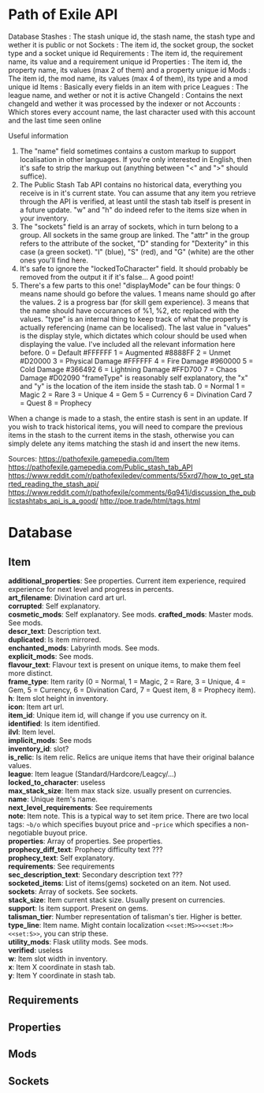 # Path of Exile API

Database
Stashes : The stash unique id, the stash name, the stash type and wether it is public or not
Sockets : The item id, the socket group, the socket type and a socket unique id
Requirements : The item id, the requirement name, its value and a requirement unique id
Properties : The item id, the property name, its values (max 2 of them) and a property unique id
Mods : The item id, the mod name, its values (max 4 of them), its type and a mod unique id
Items : Basically every fields in an item with price
Leagues : The league name, and wether or not it is active
ChangeId : Contains the next changeId and wether it was processed by the indexer or not
Accounts : Which stores every account name, the last character used with this account and the last time seen online

Useful information
1. The "name" field sometimes contains a custom markup to support localisation in other languages. If you're only interested in English, then it's safe to strip the markup out (anything between "<" and ">" should suffice).
2. The Public Stash Tab API contains no historical data, everything you receive is in it's current state. You can assume that any item you retrieve through the API is verified, at least until the stash tab itself is present in a future update. "w" and "h" do indeed refer to the items size when in your inventory.
3. The "sockets" field is an array of sockets, which in turn belong to a group. All sockets in the same group are linked. The "attr" in the group refers to the attribute of the socket, "D" standing for "Dexterity" in this case (a green socket). "I" (blue), "S" (red), and "G" (white) are the other ones you'll find here.
4. It's safe to ignore the "lockedToCharacter" field. It should probably be removed from the output it if it's false... A good point!
5. There's a few parts to this one! "displayMode" can be four things: 0 means name should go before the values. 1 means name should go after the values. 2 is a progress bar (for skill gem experience). 3 means that the name should have occurances of %1, %2, etc replaced with the values. "type" is an internal thing to keep track of what the property is actually referencing (name can be localised). The last value in "values" is the display style, which dictates which colour should be used when displaying the value. I've included all the relevant information here before. 0 = Default #FFFFFF 1 = Augmented #8888FF 2 = Unmet #D20000 3 = Physical Damage #FFFFFF 4 = Fire Damage #960000 5 = Cold Damage #366492 6 = Lightning Damage #FFD700 7 = Chaos Damage #D02090 "frameType" is reasonably self explanatory, the "x" and "y" is the location of the item inside the stash tab. 0 = Normal 1 = Magic 2 = Rare 3 = Unique 4 = Gem 5 = Currency 6 = Divination Card 7 = Quest 8 = Prophecy

When a change is made to a stash, the entire stash is sent in an update. If you wish to track historical items, you will need to compare the previous items in the stash to the current items in the stash, otherwise you can simply delete any items matching the stash id and insert the new items.

Sources:
https://pathofexile.gamepedia.com/Item
https://pathofexile.gamepedia.com/Public_stash_tab_API
https://www.reddit.com/r/pathofexiledev/comments/55xrd7/how_to_get_started_reading_the_stash_api/
https://www.reddit.com/r/pathofexile/comments/6q941j/discussion_the_publicstashtabs_api_is_a_good/
http://poe.trade/html/tags.html

# Database

## Item

**additional_properties**: See properties. Current item experience, required experience for next level and progress in percents. <br />
**art_filename**: Divination card art url. <br />
**corrupted**: Self explanatory. <br />
**cosmetic_mods**: Self explanatory. See mods. 
**crafted_mods**: Master mods. See mods. <br />
**descr_text**: Description text. <br />
**duplicated**: Is item mirrored. <br />
**enchanted_mods**: Labyrinth mods. See mods. <br />
**explicit_mods**: See mods. <br />
**flavour_text**: Flavour text is present on unique items, to make them feel more distinct. <br />
**frame_type**: Item rarity (0 = Normal, 1 = Magic, 2 = Rare, 3 = Unique, 4 = Gem, 5 = Currency, 6 = Divination Card, 7 = Quest item, 8 = Prophecy item). <br />
**h**: Item slot height in inventory. <br />
**icon**: Item art url. <br />
**item_id**: Unique item id, will change if you use currency on it. <br />
**identified**: Is item identified. <br />
**ilvl**: Item level. <br />
**implicit_mods**: See mods <br />
**inventory_id**: slot? <br />
**is_relic**: Is item relic. Relics are unique items that have their original balance values. <br />
**league**: Item league (Standard/Hardcore/Leagcy/...) <br />
**locked_to_character**: useless <br />
**max_stack_size**: Item max stack size. usually present on currencies. <br />
**name**: Unique item's name. <br />
**next_level_requirements**: See requirements <br />
**note**: Item note. This is a typical way to set item price. <be />
There are two local tags: `~b/o` which specifies buyout price and `~price` which specifies a non-negotiable buyout price. <br />
**properties**: Array of properties. See properties. <br />
**prophecy_diff_text**: Prophecy difficulty text	??? <br />
**prophecy_text**: Self explanatory. <br />
**requirements**: See requirements <br />
**sec_description_text**: Secondary description text	 ??? <br />
**socketed_items**: List of items(gems) socketed on an item. Not used. <br />
**sockets**: Array of sockets. See sockets. <br />
**stack_size**: Item current stack size. Usually present on currencies. <br />
**support**: Is item support. Present on gems. <br />
**talisman_tier**: Number representation of talisman's tier. Higher is better. <br />
**type_line**: Item name. Might contain localization `<<set:MS>><<set:M>><<set:S>>`, you can strip these. <br />
**utility_mods**: Flask utility mods. See mods. <br />
**verified**: useless <br />
**w**: Item slot width in inventory. <br />
**x**: Item X coordinate in stash tab. <br />
**y**: Item Y coordinate in stash tab. <br />

## Requirements

## Properties

## Mods

## Sockets
